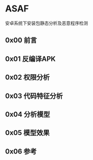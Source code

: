 # ASAF

安卓系统下安装包静态分析及恶意程序检测

## 0x00 前言

## 0x01 反编译APK

## 0x02 权限分析

## 0x03 代码特征分析

## 0x04 分析模型

## 0x05 模型效果

## 0x06 参考